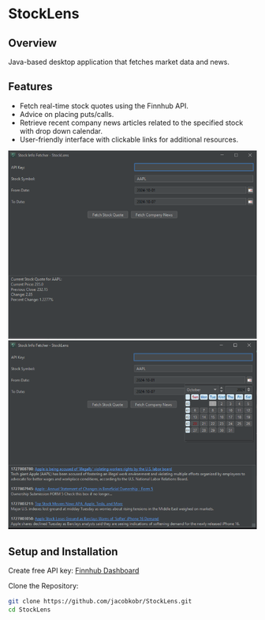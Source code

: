 # StockLens

## Overview

Java-based desktop application that fetches market data and news.

## Features

- Fetch real-time stock quotes using the Finnhub API.
- Advice on placing puts/calls.
- Retrieve recent company news articles related to the specified stock with drop down calendar.
- User-friendly interface with clickable links for additional resources.

![Application Screenshot](assets/quotev2.png)
![Application Screenshot](assets/newsv2.png)

## Setup and Installation

Create free API key: [Finnhub Dashboard](https://finnhub.io/dashboard )

Clone the Repository: 
   ```bash
   git clone https://github.com/jacobkobr/StockLens.git
   cd StockLens
